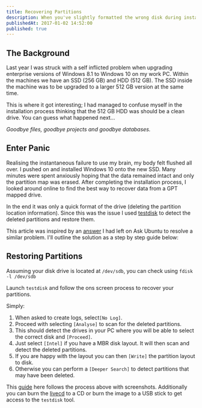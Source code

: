 ```yaml
---
title: Recovering Partitions
description: When you've slightly formatted the wrong disk during installation
publishedAt: 2017-01-02 14:52:00
published: true
---
```


## The Background

Last year I was struck with a self inflicted problem when upgrading enterprise versions of Windows 8.1 to Windows 10 on my work PC.
Within the machines we have an SSD (256 GB) and HDD (512 GB). The SSD inside the machine was to be upgraded to a larger 512 GB version at the same time.

This is where it got interesting; I had managed to confuse myself in the installation process thinking that the 512 GB HDD was should be a clean drive.
You can guess what happened next...

_Goodbye files, goodbye projects and goodbye databases._

## Enter Panic

Realising the instantaneous failure to use my brain, my body felt flushed all over.
I pushed on and installed Windows 10 onto the new SSD.
Many minutes were spent anxiously hoping that the data remained intact and only the partition map was erased.
After completing the installation process, I looked around online to find the best way to recover data from a GPT mapped drive.

In the end it was only a quick format of the drive (deleting the partition location information).
Since this was the issue I used [testdisk][official] to detect the deleted partitions and restore them.

This article was inspired by an [answer][askubuntu] I had left on Ask Ubuntu to resolve a similar problem.
I'll outline the solution as a step by step guide below:

## Restoring Partitions

Assuming your disk drive is located at `/dev/sdb`, you can check using `fdisk -l /dev/sdb`

Launch `testdisk` and follow the ons screen process to recover your partitions.

Simply:
1. When asked to create logs, select`[No Log]`.
2. Proceed with selecting `[Analyse]` to scan for the deleted partitions.
3. This should detect the drives in your PC where you will be able to select the correct disk and `[Proceed]`.
4. Just select `[Intel]` if you have a MBR disk layout. It will then scan and detect the deleted partitions.
5. If you are happy with the layout you can then `[Write]` the partition layout to disk.
6. Otherwise you can perform a `[Deeper Search]` to detect partitions that may have been deleted.

This [guide] here follows the process above with screenshots.
Additionally you can burn the [livecd] to a CD or burn the image to a USB stick to get access to the `testdisk` tool.

[guide]: http://www.dedoimedo.com/computers/linux-data-recovery.html
[official]: http://www.cgsecurity.org/wiki/TestDisk
[livecd]: http://www.cgsecurity.org/wiki/TestDisk_Livecd
[askubuntu]: http://askubuntu.com/questions/741462/how-to-recover-deleted-windows-partition-with-complete-data/741469#741469
